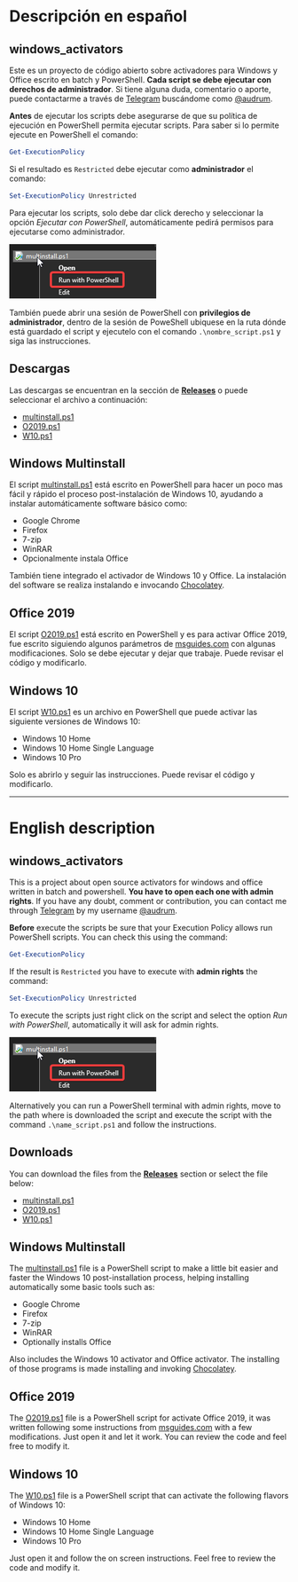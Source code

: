 # Descripción en español

## windows_activators

Este es un proyecto de código abierto sobre activadores para Windows y Office escrito en batch y PowerShell. **Cada script se debe ejecutar con derechos de administrador**. Si tiene alguna duda, comentario o aporte, puede contactarme a través de [Telegram](https://telegram.org) buscándome como [@audrum](https://t.me/audrum).

**Antes** de ejecutar los scripts debe asegurarse de que su política de ejecución en PowerShell permita ejecutar scripts. Para saber si lo permite ejecute en PowerShell el comando:

```Powershell
Get-ExecutionPolicy
```

Si el resultado es ``Restricted`` debe ejecutar como **administrador** el comando: 

```Powershell
Set-ExecutionPolicy Unrestricted
```

Para ejecutar los scripts, solo debe dar click derecho y seleccionar la opción _Ejecutar con PowerShell_, automáticamente pedirá permisos para ejecutarse como administrador.

![right click](assets/OBAMPu64uG.png)

También puede abrir una sesión de PowerShell con **privilegios de administrador**, dentro de la sesión de PoweShell ubiquese en la ruta dónde está guardado el script y ejecutelo con el comando ``.\nombre_script.ps1`` y siga las instrucciones.

## Descargas

Las descargas se encuentran en la sección de [__Releases__](https://github.com/Audrum/windows_activators/releases) o puede seleccionar el archivo a continuación:

* [multinstall.ps1](https://github.com/Audrum/windows_activators/releases/download/0.1/multinstall.ps1)
* [O2019.ps1](https://github.com/Audrum/windows_activators/releases/download/O2019-v0.1/O2019.ps1)
* [W10.ps1](https://github.com/Audrum/windows_activators/releases/download/w10-v0.1/W10.ps1)


## Windows Multinstall

El script [multinstall.ps1](https://github.com/Audrum/windows_activators/blob/master/multinstall.ps1) está escrito en PowerShell para hacer un poco mas fácil y rápido el proceso post-instalación de Windows 10, ayudando a instalar automáticamente software básico como:

* Google Chrome
* Firefox
* 7-zip
* WinRAR
* Opcionalmente instala Office

También tiene integrado el activador de Windows 10 y Office. La instalación del software se realiza instalando e invocando [Chocolatey](https://chocolatey.org/).


## Office 2019

El script [O2019.ps1](https://github.com/Audrum/windows_activators/blob/master/O2019.ps1) está escrito en PowerShell y es para activar Office 2019, fue escrito siguiendo algunos parámetros de [msguides.com](https://msguides.com/) con algunas modificaciones. Solo se debe ejecutar y dejar que trabaje. Puede revisar el código y modificarlo. 


## Windows 10

El script [W10.ps1](https://github.com/Audrum/windows_activators/blob/master/W10.ps1) es un archivo en PowerShell que puede activar las siguiente versiones de Windows 10:

* Windows 10 Home
* Windows 10 Home Single Language
* Windows 10 Pro

Solo es abrirlo y seguir las instrucciones. Puede revisar el código y modificarlo.

---

# English description

## windows_activators

This is a project about open source activators for windows and office written in batch and powershell. **You have to open each one with admin rights**. If you have any doubt, comment or contribution, you can contact me through [Telegram](https://telegram.org) by my username [@audrum](https://t.me/audrum).

**Before** execute the scripts be sure that your Execution Policy allows run PowerShell scripts. You can check this using the command:

```Powershell
Get-ExecutionPolicy
```

If the result is ``Restricted`` you have to execute with **admin rights** the command:

```Powershell
Set-ExecutionPolicy Unrestricted
```

To execute the scripts just right click on the script and select the option _Run with PowerShell_, automatically it will ask for admin rights.   

![right click](assets/OBAMPu64uG.png)

Alternatively you can run a PowerShell terminal with admin rights, move to the path where is downloaded the script and execute the script with the command ``.\name_script.ps1`` and follow the instructions.

## Downloads

You can download the files from the [__Releases__](https://github.com/Audrum/windows_activators/releases) section or select the file below:

* [multinstall.ps1](https://github.com/Audrum/windows_activators/releases/download/0.1/multinstall.ps1)
* [O2019.ps1](https://github.com/Audrum/windows_activators/releases/download/O2019-v0.1/O2019.ps1)
* [W10.ps1](https://github.com/Audrum/windows_activators/releases/download/w10-v0.1/W10.ps1)


## Windows Multinstall

The [multinstall.ps1](https://github.com/Audrum/windows_activators/blob/master/multinstall.ps1) file is a PowerShell script to make a little bit easier and faster the Windows 10 post-installation process, helping installing automatically some basic tools such as: 

* Google Chrome
* Firefox
* 7-zip
* WinRAR
* Optionally installs Office

Also includes the Windows 10 activator and Office activator. The installing of those programs is made installing and invoking [Chocolatey](https://chocolatey.org/).


## Office 2019

The [O2019.ps1](https://github.com/Audrum/windows_activators/blob/master/O2019.ps1) file is a PowerShell script for activate Office 2019, it was written following some instructions from [msguides.com](https://msguides.com/) with a few modifications. Just open it and let it work. You can review the code and feel free to modify it. 


## Windows 10

The [W10.ps1](https://github.com/Audrum/windows_activators/blob/master/W10.ps1) file is a PowerShell script that can activate the following flavors of Windows 10:

* Windows 10 Home
* Windows 10 Home Single Language
* Windows 10 Pro

Just open it and follow the on screen instructions. Feel free to review the code and modify it.
